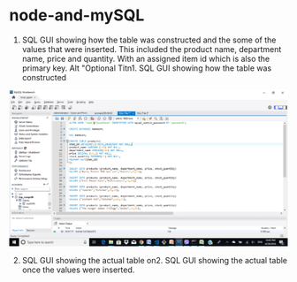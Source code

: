 # node-and-mySQL

1. SQL GUI showing how the table was constructed and the some of the values that were inserted. This included the product name, department name, price and quantity. With an assigned item id which is also the primary key. 
Alt  "Optional Titn1. SQL GUI showing how the table was constructed 

![Alt text](/images/one.png?raw=true "Optional Title")

2. SQL GUI showing the actual table on2. SQL GUI showing the actual table once the values were inserted. 
